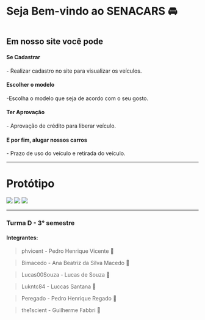 # Seja Bem-vindo ao SENACARS 🚘

<h1></h1>
<h2>
Em nosso site você pode 
</h2>

<h4>
Se Cadastrar
</h4>
- Realizar cadastro no site para visualizar os veículos. 

<h4>
Escolher o modelo
</h4>
-Escolha o modelo que seja de acordo com o seu gosto.

<h4>
Ter Aprovação
</h4>
- Aprovação de crédito para liberar veículo.

<h4>
E por fim, alugar nossos carros
</h4>
- Prazo de uso do veículo e retirada do veículo.
 
 


---
<h1>Protótipo</h1>

<div>
<img src="https://user-images.githubusercontent.com/112720353/226134097-4e109ab7-ebe0-4da1-8d15-4d791e59049f.png" "width 700px"/>
<img src="https://user-images.githubusercontent.com/112720353/226142022-7f7c254f-edf1-484f-b88f-dfcd07e86fbb.png" "width 700px"/>
<img src="https://user-images.githubusercontent.com/112720353/226134099-e782b9dc-aa66-4f2f-8ff7-48aa13f45f23.png" "width 700px"/>
</div>

---

### Turma D - 3° semestre

#### Integrantes: 

> phvicent - Pedro Henrique Vicente 🦖

> Bimacedo - Ana Beatriz da Silva Macedo 🐙

> Lucas00Souza - Lucas de Souza 🐧

> Lukntc84 - Luccas Santana 🐼

> Peregado - Pedro Henrique Regado 🐶

> the1scient - Guilherme Fabbri 🐯
